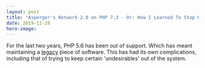 ```yaml
---
layout: post
title: "Asperger's Network 2.0 on PHP 7.3 - Or: How I Learned To Stop Hating Docker. And NginX. And PHP."
date: 2019-12-28
hero-image:
---
```


For the last two years, PHP 5.6 has been out of support. Which has meant maintaining a <a href="//aspergers.network" target="_new">legacy</a> piece of software. This has had its own complications, including that of trying to keep certain 'undesirables' out of the system. 